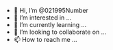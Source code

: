 - 👋 Hi, I’m @021995Number
- 👀 I’m interested in ...
- 🌱 I’m currently learning ...
- 💞️ I’m looking to collaborate on ...
- 📫 How to reach me ...

<!---
021995Number/021995Number is a ✨ special ✨ repository because its `README.md` (this file) appears on your GitHub profile.
You can click the Preview link to take a look at your changes.
--->
